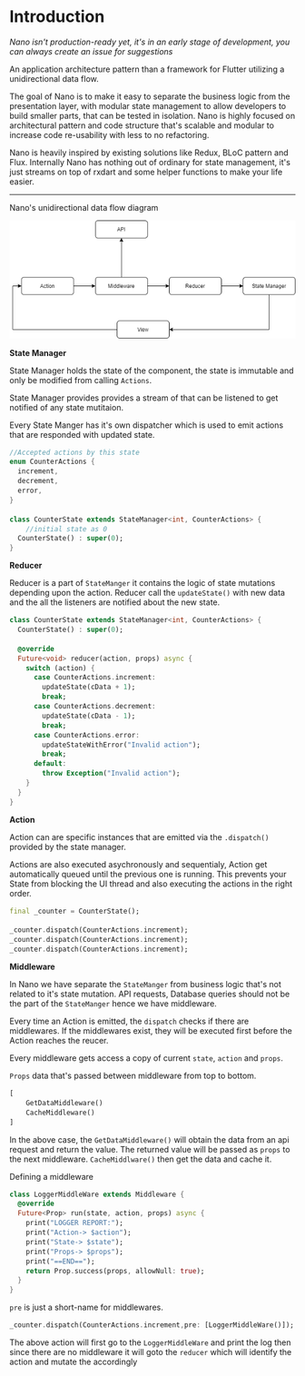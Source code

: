 # Introduction
*Nano isn't production-ready yet, it's in an early stage of development, you can always create an issue for suggestions*

An application architecture pattern than a framework for Flutter utilizing a unidirectional data flow.

The goal of Nano is to make it easy to separate the business logic from the presentation layer, with modular state management to allow developers to build smaller parts, that can be tested in isolation. Nano is highly focused on architectural pattern and code structure that's scalable and modular to increase code re-usability with less to no refactoring.

Nano is heavily inspired by existing solutions like Redux, BLoC pattern and Flux. Internally Nano has nothing out of ordinary for state management, it's just streams on top of rxdart and some helper functions to make your life easier. 
****
Nano's unidirectional data flow diagram

![Nano diagram](assets/nano-diagram.png)


**State Manager**

State Manager holds the state of the component, the state is immutable and only be modified from calling `Actions`.

State Manager provides provides a stream of that can be listened to get notified of any state mutitaion.

Every State Manger has it's own dispatcher which is used to emit actions that are responded with updated state.

```dart
//Accepted actions by this state
enum CounterActions {
  increment,
  decrement,
  error,
}

class CounterState extends StateManager<int, CounterActions> {
    //initial state as 0
  CounterState() : super(0);
}
```

**Reducer**

Reducer is a part of `StateManger` it contains the logic of state mutations depending upon the action. Reducer call the `updateState()` with new data and the all the listeners are notified about the new state.

```dart
class CounterState extends StateManager<int, CounterActions> {
  CounterState() : super(0);

  @override
  Future<void> reducer(action, props) async {
    switch (action) {
      case CounterActions.increment:
        updateState(cData + 1);
        break;
      case CounterActions.decrement:
        updateState(cData - 1);
        break;
      case CounterActions.error:
        updateStateWithError("Invalid action");
        break;
      default:
        throw Exception("Invalid action");
    }
  }
}
```

**Action**

Action can are specific instances that are emitted via the `.dispatch()` provided by the state manager.

Actions are also executed asychronously and sequentialy, Action get automatically queued until the previous one is running. This prevents your State from blocking the UI thread and also executing the actions in the right order.

```dart
final _counter = CounterState();

_counter.dispatch(CounterActions.increment);
_counter.dispatch(CounterActions.increment);
_counter.dispatch(CounterActions.increment);
```

**Middleware**

In Nano we have separate the `StateManger` from business logic that's not related to it's state mutation. API requests, Database queries should not be the part of the `StateManger` hence we have middleware.

Every time an Action is emitted, the `dispatch` checks if there are middlewares. If the middlewares exist, they will be executed first before the Action reaches the reucer.

Every middleware gets access a copy of current `state`, `action` and `props`.

`Props` data that's passed between middleware from top to bottom.

```dart
[
    GetDataMiddleware()
    CacheMiddleware()
]
```
In the above case, the `GetDataMiddleware()` will obtain the data from an api request and return the value. The returned value will be passed as `props` to the next middleware. `CacheMiddlware()` then get the data and cache it.

Defining a middleware
```dart
class LoggerMiddleWare extends Middleware {
  @override
  Future<Prop> run(state, action, props) async {
    print("LOGGER REPORT:");
    print("Action-> $action");
    print("State-> $state");
    print("Props-> $props");
    print("==END==");
    return Prop.success(props, allowNull: true);
  }
}
```

`pre` is just a short-name for middlewares.
```dart
_counter.dispatch(CounterActions.increment,pre: [LoggerMiddleWare()]);
```
The above action will first go to the `LoggerMiddleWare` and print the log then since there are no middleware it will goto the `reducer` which will identify the action and mutate the accordingly